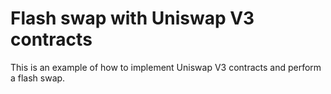 # Flash swap with Uniswap V3 contracts 
This is an example of how to implement Uniswap V3 contracts and perform a flash swap. 

